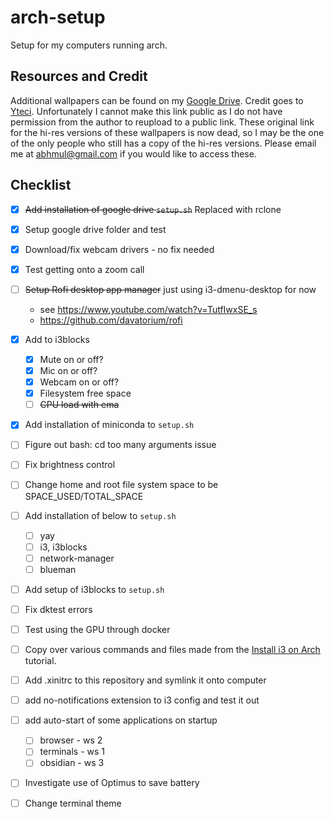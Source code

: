 # arch-setup
Setup for my computers running arch.

## Resources and Credit
Additional wallpapers can be found on my [Google Drive](https://drive.google.com/file/d/1TNlT0TVXBd0uAJsXYJWkcc6zVywIOynb/view?usp=sharing). Credit goes to [Yteci](https://www.reddit.com/r/masseffect/comments/2alwa1/i_made_these_minimalisticish_wallpapers_and/). Unfortunately I cannot make this link public as I do not have permission from the author to reupload to a public link. These original link for the hi-res versions of these wallpapers is now dead, so I may be the one of the only people who still has a copy of the hi-res versions. Please email me at abhmul@gmail.com if you would like to access these.

## Checklist
- [x] ~~Add installation of google drive `setup.sh`~~ Replaced with rclone
- [x] Setup google drive folder and test
- [x] Download/fix webcam drivers - no fix needed
- [x] Test getting onto a zoom call
- [ ] ~~Setup Rofi desktop app manager~~ just using i3-dmenu-desktop for now 
  - see https://www.youtube.com/watch?v=TutfIwxSE_s
  - https://github.com/davatorium/rofi
- [x] Add to i3blocks
  - [x] Mute on or off?
  - [x] Mic on or off?
  - [x] Webcam on or off?
  - [x] Filesystem free space
  - [ ] ~~CPU load with ema~~
- [x] Add installation of miniconda to `setup.sh`
- [ ] Figure out bash: cd too many arguments issue
- [ ] Fix brightness control
- [ ] Change home and root file system space to be SPACE_USED/TOTAL_SPACE

- [ ] Add installation of below to `setup.sh`
  - [ ] yay
  - [ ] i3, i3blocks
  - [ ] network-manager
  - [ ] blueman
- [ ] Add setup of i3blocks to `setup.sh`
- [ ] Fix dktest errors
- [ ] Test using the GPU through docker
- [ ] Copy over various commands and files made from the [Install i3 on Arch](https://gist.github.com/fjpalacios/441f2f6d27f25ee238b9bfcb068865db) tutorial.
- [ ] Add .xinitrc to this repository and symlink it onto computer
- [ ] add no-notifications extension to i3 config and test it out
- [ ] add auto-start of some applications on startup
  - [ ] browser - ws 2
  - [ ] terminals - ws 1
  - [ ] obsidian - ws 3
- [ ] Investigate use of Optimus to save battery
- [ ] Change terminal theme